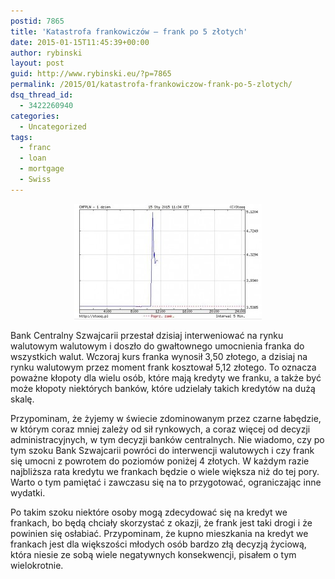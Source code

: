 ```yaml
---
postid: 7865
title: 'Katastrofa frankowiczów – frank po 5 złotych'
date: 2015-01-15T11:45:39+00:00
author: rybinski
layout: post
guid: http://www.rybinski.eu/?p=7865
permalink: /2015/01/katastrofa-frankowiczow-frank-po-5-zlotych/
dsq_thread_id:
  - 3422260940
categories:
  - Uncategorized
tags:
  - franc
  - loan
  - mortgage
  - Swiss
---
```

<p style="text-align: center;">
  <a href="/uploads/2015/01/CHFPLN.jpg"><img class="wp-image-7866 aligncenter" title="CHFPLN" src="/uploads/2015/01/CHFPLN-300x185.jpg" alt="" width="300" height="185" /></a>
</p>

Bank Centralny Szwajcarii przestał dzisiaj interweniować na rynku walutowym walutowym i doszło do gwałtownego umocnienia franka do wszystkich walut. Wczoraj kurs franka wynosił 3,50 złotego, a dzisiaj na rynku walutowym przez moment frank kosztował 5,12 złotego. To oznacza poważne kłopoty dla wielu osób, które mają kredyty we franku, a także być może kłopoty niektórych banków, które udzielały takich kredytów na dużą skalę.

Przypominam, że żyjemy w świecie zdominowanym przez czarne łabędzie, w którym coraz mniej zależy od sił rynkowych, a coraz więcej od decyzji administracyjnych, w tym decyzji banków centralnych. Nie wiadomo, czy po tym szoku Bank Szwajcarii powróci do interwencji walutowych i czy frank się umocni z powrotem do poziomów poniżej 4 złotych. W każdym razie najbliższa rata kredytu we frankach będzie o wiele większa niż do tej pory. Warto o tym pamiętać i zawczasu się na to przygotować, ograniczając inne wydatki.

Po takim szoku niektóre osoby mogą zdecydować się na kredyt we frankach, bo będą chciały skorzystać z okazji, że frank jest taki drogi i że powinien się osłabiać. Przypominam, że kupno mieszkania na kredyt we frankach jest dla większości młodych osób bardzo złą decyzją życiową, która niesie ze sobą wiele negatywnych konsekwencji, pisałem o tym wielokrotnie.
